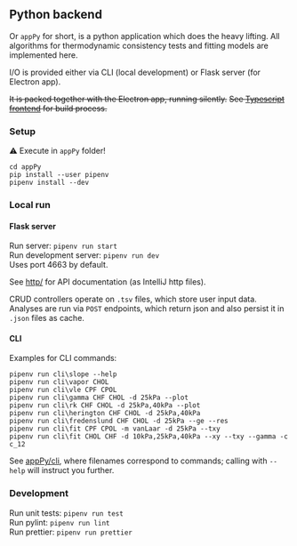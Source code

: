 ## Python backend

Or `appPy` for short, is a python application which does the heavy lifting.
All algorithms for thermodynamic consistency tests and fitting models are implemented here.

I/O is provided either via CLI (local development) or Flask server (for Electron app).

~~It is packed together with the Electron app, running silently.~~
~~See [Typescript frontend](appUI.md) for build process.~~

### Setup
⚠ Execute in `appPy` folder!
```
cd appPy
pip install --user pipenv
pipenv install --dev
```

### Local run

#### Flask server
Run server: `pipenv run start`  
Run development server: `pipenv run dev`  
Uses port 4663 by default.    

See [http/](../http) for API documentation (as IntelliJ http files).  

CRUD controllers operate on `.tsv` files, which store user input data.
Analyses are run via `POST` endpoints, which return json and also persist it in `.json` files as cache.


#### CLI
Examples for CLI commands:
```
pipenv run cli\slope --help
pipenv run cli\vapor CHOL
pipenv run cli\vle CPF CPOL
pipenv run cli\gamma CHF CHOL -d 25kPa --plot
pipenv run cli\rk CHF CHOL -d 25kPa,40kPa --plot
pipenv run cli\herington CHF CHOL -d 25kPa,40kPa
pipenv run cli\fredenslund CHF CHOL -d 25kPa --ge --res
pipenv run cli\fit CPF CPOL -m vanLaar -d 25kPa --txy
pipenv run cli\fit CHOL CHF -d 10kPa,25kPa,40kPa --xy --txy --gamma -c c_12
```
See [appPy/cli](../appPy/cli), where filenames correspond to commands;
calling with `--help` will instruct you further.

### Development
Run unit tests: `pipenv run test`  
Run pylint: `pipenv run lint`  
Run prettier: `pipenv run prettier`
